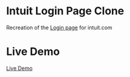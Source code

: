 # Intuit Login Page Clone

Recreation of the [Login page](https://accounts.intuit.com/signup.html?offering_id=Intuit.ifs.mint&namespace_id=50000026&redirect_url=https%3A%2F%2Fmint.intuit.com%2Foverview.event%3Ftask%3DS) for intuit.com

# Live Demo

[Live Demo](https://jerrytnutt.github.io/HTML-Form/)
